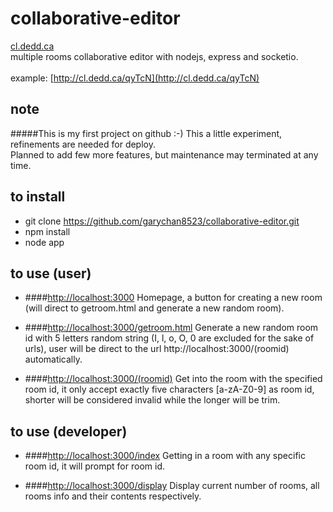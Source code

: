 # collaborative-editor
[cl.dedd.ca](cl.dedd.ca)
<br>multiple rooms collaborative editor with nodejs, express and socketio.
<br><br>example: [http://cl.dedd.ca/qyTcN](http://cl.dedd.ca/qyTcN)

## note
#####This is my first project on github :-)
This a little experiment, refinements are needed for deploy.
<br> Planned to add few more features, but maintenance may terminated at any time.

## to install
- git clone https://github.com/garychan8523/collaborative-editor.git
- npm install
- node app

## to use (user)
- ####[http://localhost:3000](http://localhost:3000)
  Homepage, a button for creating a new room (will direct to getroom.html and generate a new random room).
  
- ####[http://localhost:3000/getroom.html](http://localhost:3000/getroom.html)
  Generate a new random room id with 5 letters random string (I, l, o, O, 0 are excluded for the sake of urls), user will be direct to the url http://localhost:3000/(roomid) automatically.

- ####[http://localhost:3000/(roomid)](http://localhost:3000/(roomid))
  Get into the room with the specified room id, it only accept exactly five characters [a-zA-Z0-9] as room id, shorter will be considered invalid while the longer will be trim.

## to use (developer)
- ####[http://localhost:3000/index](http://localhost:3000/index)
  Getting in a room with any specific room id, it will prompt for room id.
  
- ####[http://localhost:3000/display](http://localhost:3000/display)
  Display current number of rooms, all rooms info and their contents respectively.
